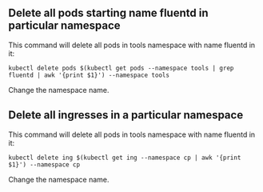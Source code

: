 ## Delete all pods starting name fluentd in particular namespace

This command will delete all pods in tools namespace with name fluentd in it:

```
kubectl delete pods $(kubectl get pods --namespace tools | grep fluentd | awk '{print $1}') --namespace tools
```

Change the namespace name.

## Delete all ingresses in a particular namespace

This command will delete all pods in tools namespace with name fluentd in it:

```
kubectl delete ing $(kubectl get ing --namespace cp | awk '{print $1}') --namespace cp
```

Change the namespace name.
